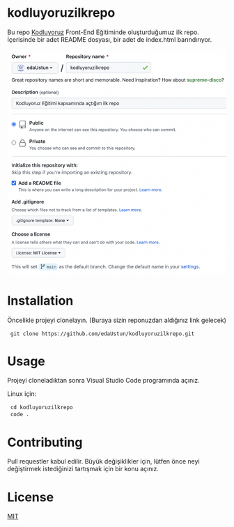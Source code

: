 # kodluyoruzilkrepo

Bu repo [Kodluyoruz](https://www.kodluyoruz.org/) Front-End Eğitiminde oluşturduğumuz ilk repo. İçerisinde bir adet README dosyası, bir adet de index.html barındırıyor.

![](https://github.com/edaUstun/kodluyoruzilkrepo/blob/main/Screen%20Shot%202022-08-05%20at%2011.06.39.png)

# Installation

Öncelikle projeyi clonelayın. (Buraya sizin reponuzdan aldığınız link gelecek)

```
 git clone https://github.com/edaUstun/kodluyoruzilkrepo.git
```

# Usage

Projeyi cloneladıktan sonra Visual Studio Code programında açınız.

Linux için:

```
 cd kodluyoruzilkrepo
 code .
```

# Contributing

Pull requestler kabul edilir. Büyük değişiklikler için, lütfen önce neyi değiştirmek istediğinizi tartışmak için bir konu açınız.

# License

[MIT](https://choosealicense.com/licenses/mit/)

